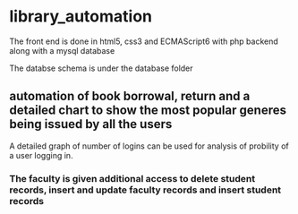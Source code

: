 # library_automation
The front end is done in html5, css3 and ECMAScript6 with php backend along with a mysql database

The databse schema is under the database folder
## automation of book borrowal, return and a detailed chart to show the most popular generes being issued by all the users
A detailed graph of number of logins can be used for analysis of probility of a user logging in.

### The faculty is given additional access to delete student records, insert and update faculty records and insert student records
